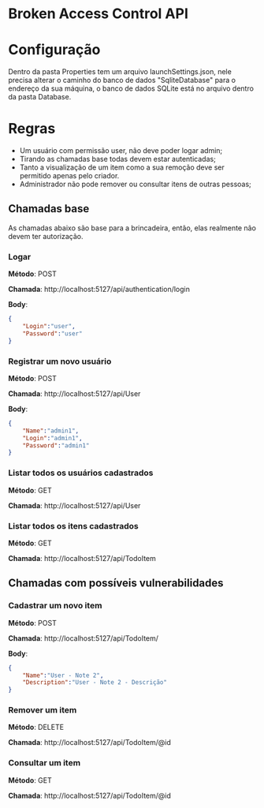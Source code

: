 # Broken Access Control API


# Configuração
Dentro da pasta Properties tem um arquivo launchSettings.json, nele precisa alterar o caminho do banco de dados "SqliteDatabase" para o endereço da sua máquina, o banco de dados SQLite está no arquivo dentro da pasta Database.

# Regras
- Um usuário com permissão user, não deve poder logar admin;
- Tirando as chamadas base todas devem estar autenticadas;
- Tanto a visualização de um item como a sua remoção deve ser permitido apenas pelo criador.
- Administrador não pode remover ou consultar itens de outras pessoas;

## Chamadas base
As chamadas abaixo são base para a brincadeira, então, elas realmente não devem ter autorização.


### Logar
**Método**: POST

**Chamada**: http://localhost:5127/api/authentication/login

**Body**:
```json
{
    "Login":"user",
    "Password":"user"
}
```  

### Registrar um novo usuário
**Método**: POST

**Chamada**: http://localhost:5127/api/User

**Body**:
```json
{
    "Name":"admin1",
    "Login":"admin1",
    "Password":"admin1"
}
```  

### Listar todos os usuários cadastrados
**Método**: GET

**Chamada**: http://localhost:5127/api/User

### Listar todos os itens cadastrados
**Método**: GET

**Chamada**: http://localhost:5127/api/TodoItem



## Chamadas com possíveis vulnerabilidades
### Cadastrar um novo item
**Método**: POST

**Chamada**: http://localhost:5127/api/TodoItem/

**Body**:
```json
{
    "Name":"User - Note 2",
    "Description":"User - Note 2 - Descrição"
}
```  

### Remover um item
**Método**: DELETE

**Chamada**: http://localhost:5127/api/TodoItem/@id


### Consultar um item
**Método**: GET

**Chamada**: http://localhost:5127/api/TodoItem/@id
